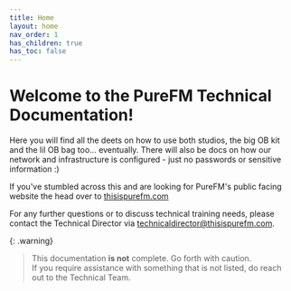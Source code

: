 ```yaml
---
title: Home
layout: home
nav_order: 1
has_children: true
has_toc: false
---
```


# Welcome to the PureFM Technical Documentation!

Here you will find all the deets on how to use both studios, the big OB kit and the lil OB bag too... eventually. There will also be docs on how our network and infrastructure is configured - just no passwords or sensitive information :)

If you've stumbled across this and are looking for PureFM's public facing website the head over to [thisispurefm.com](https://thisispurefm.com)

For any further questions or to discuss technical training needs, please contact the Technical Director via [technicaldirector@thisispurefm.com](mailto:technicaldirector@thisispurefm.com).

{: .warning}
> This documentation **is not** complete. Go forth with caution.  
> If you require assistance with something that is not listed, do reach out to the Technical Team. 